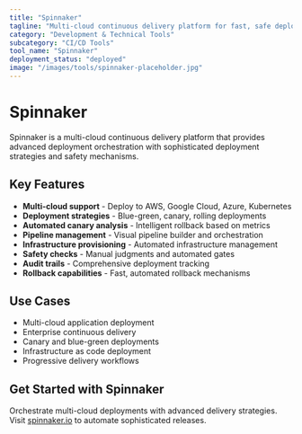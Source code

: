 ```yaml
---
title: "Spinnaker"
tagline: "Multi-cloud continuous delivery platform for fast, safe deployments"
category: "Development & Technical Tools"
subcategory: "CI/CD Tools"
tool_name: "Spinnaker"
deployment_status: "deployed"
image: "/images/tools/spinnaker-placeholder.jpg"
---
```


# Spinnaker

Spinnaker is a multi-cloud continuous delivery platform that provides advanced deployment orchestration with sophisticated deployment strategies and safety mechanisms.

## Key Features

- **Multi-cloud support** - Deploy to AWS, Google Cloud, Azure, Kubernetes
- **Deployment strategies** - Blue-green, canary, rolling deployments
- **Automated canary analysis** - Intelligent rollback based on metrics
- **Pipeline management** - Visual pipeline builder and orchestration
- **Infrastructure provisioning** - Automated infrastructure management
- **Safety checks** - Manual judgments and automated gates
- **Audit trails** - Comprehensive deployment tracking
- **Rollback capabilities** - Fast, automated rollback mechanisms

## Use Cases

- Multi-cloud application deployment
- Enterprise continuous delivery
- Canary and blue-green deployments
- Infrastructure as code deployment
- Progressive delivery workflows

## Get Started with Spinnaker

Orchestrate multi-cloud deployments with advanced delivery strategies. Visit [spinnaker.io](https://spinnaker.io) to automate sophisticated releases.
